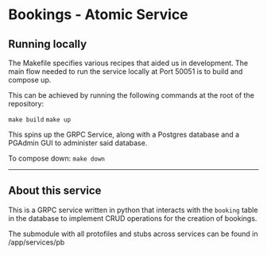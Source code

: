 # Bookings - Atomic Service

## Running locally
The Makefile specifies various recipes that aided us in development. The main flow needed to run the service locally at Port 50051 is to build and compose up. 

This can be achieved by running the following commands at the root of the repository:

`make build`
`make up`

This spins up the GRPC Service, along with a Postgres database and a PGAdmin GUI to administer said database.

To compose down:
`make down`

---
## About this service
This is a GRPC service written in python that interacts with the `booking` table in the database to implement CRUD operations for the creation of bookings. 

The submodule with all protofiles and stubs across services can be found in /app/services/pb

